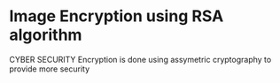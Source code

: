 # Image Encryption using RSA algorithm
CYBER SECURITY
 Encryption is done using assymetric cryptography to provide more security
